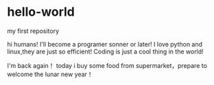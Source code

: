 # hello-world
my first repository

hi humans!
I'll become a programer sonner or later!
I love python and linux,they are just so efficient!
Coding is just a cool thing in the world!

I'm back again！
today i buy some food from supermarket，prepare to welcome the lunar new year！
